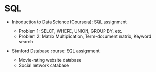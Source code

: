# SQL

* Introduction to Data Science (Coursera): SQL assignment
  * Problem 1: SELCT, WHERE, UNION, GROUP BY, etc.
  * Problem 2: Matrix Multiplication, Term-document matrix, Keyword search

* Stanford Database course: SQL assignment
  * Movie-rating website database
  * Social network database
